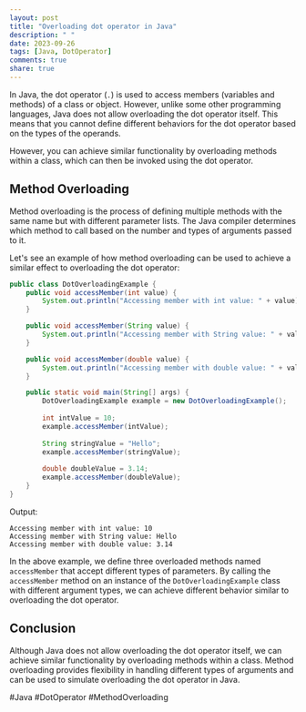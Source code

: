```yaml
---
layout: post
title: "Overloading dot operator in Java"
description: " "
date: 2023-09-26
tags: [Java, DotOperator]
comments: true
share: true
---
```


In Java, the dot operator (`.`) is used to access members (variables and methods) of a class or object. However, unlike some other programming languages, Java does not allow overloading the dot operator itself. This means that you cannot define different behaviors for the dot operator based on the types of the operands.

However, you can achieve similar functionality by overloading methods within a class, which can then be invoked using the dot operator.

## Method Overloading

Method overloading is the process of defining multiple methods with the same name but with different parameter lists. The Java compiler determines which method to call based on the number and types of arguments passed to it.

Let's see an example of how method overloading can be used to achieve a similar effect to overloading the dot operator:

```java
public class DotOverloadingExample {
    public void accessMember(int value) {
        System.out.println("Accessing member with int value: " + value);
    }

    public void accessMember(String value) {
        System.out.println("Accessing member with String value: " + value);
    }

    public void accessMember(double value) {
        System.out.println("Accessing member with double value: " + value);
    }

    public static void main(String[] args) {
        DotOverloadingExample example = new DotOverloadingExample();
        
        int intValue = 10;
        example.accessMember(intValue);
        
        String stringValue = "Hello";
        example.accessMember(stringValue);
        
        double doubleValue = 3.14;
        example.accessMember(doubleValue);
    }
}
```

Output:
```
Accessing member with int value: 10
Accessing member with String value: Hello
Accessing member with double value: 3.14
```

In the above example, we define three overloaded methods named `accessMember` that accept different types of parameters. By calling the `accessMember` method on an instance of the `DotOverloadingExample` class with different argument types, we can achieve different behavior similar to overloading the dot operator.

## Conclusion

Although Java does not allow overloading the dot operator itself, we can achieve similar functionality by overloading methods within a class. Method overloading provides flexibility in handling different types of arguments and can be used to simulate overloading the dot operator in Java.

#Java #DotOperator #MethodOverloading